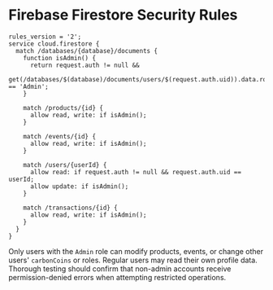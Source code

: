 # Firebase Firestore Security Rules

```
rules_version = '2';
service cloud.firestore {
  match /databases/{database}/documents {
    function isAdmin() {
      return request.auth != null &&
             get(/databases/$(database)/documents/users/$(request.auth.uid)).data.role == 'Admin';
    }

    match /products/{id} {
      allow read, write: if isAdmin();
    }

    match /events/{id} {
      allow read, write: if isAdmin();
    }

    match /users/{userId} {
      allow read: if request.auth != null && request.auth.uid == userId;
      allow update: if isAdmin();
    }

    match /transactions/{id} {
      allow read, write: if isAdmin();
    }
  }
}
```

Only users with the `Admin` role can modify products, events, or change other users' `carbonCoins` or roles. Regular users may read their own profile data. Thorough testing should confirm that non-admin accounts receive permission-denied errors when attempting restricted operations.
